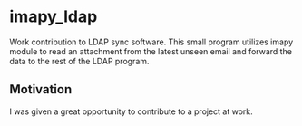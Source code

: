 # imapy_ldap

Work contribution to LDAP sync software. This small program utilizes imapy module to read an attachment from the latest unseen email and
forward the data to the rest of the LDAP program.

## Motivation

I was given a great opportunity to contribute to a project at work.
